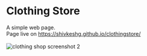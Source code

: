 # Clothing Store
A simple web page.
<br>
Page live on https://shivkeshg.github.io/clothingstore/
<br>
<br>
![clothing shop screenshot 2](https://user-images.githubusercontent.com/60472778/209924368-3c80edd2-8395-474e-b0ee-e0345209a40d.png)
